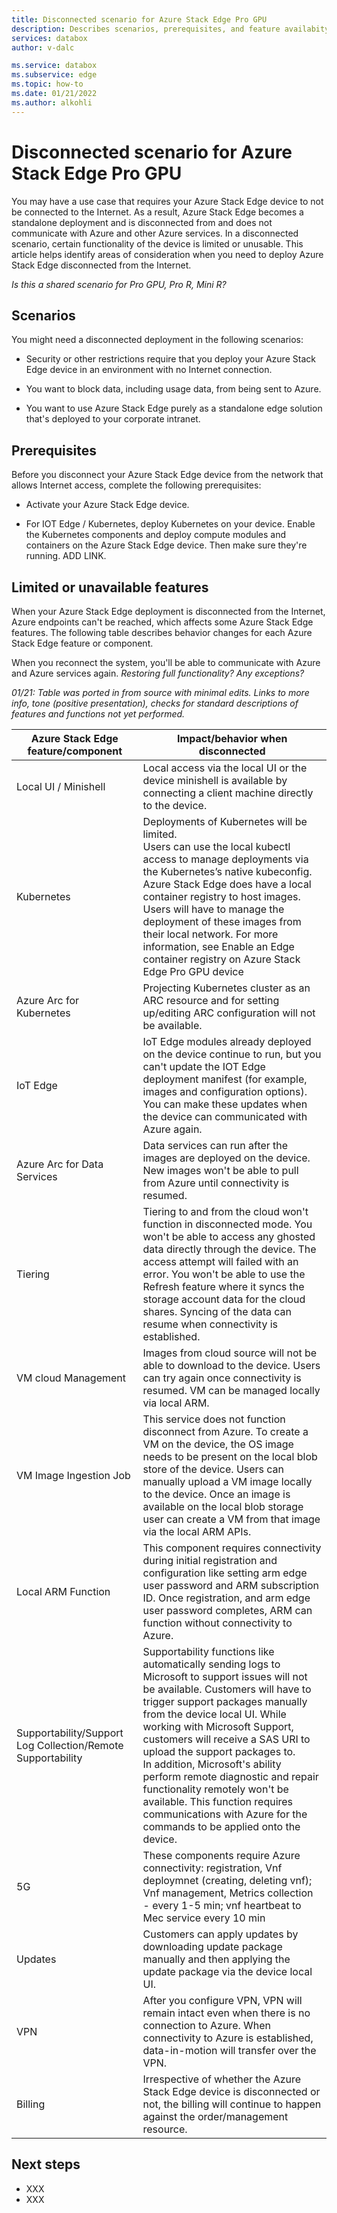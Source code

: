 ```yaml
---
title: Disconnected scenario for Azure Stack Edge Pro GPU
description: Describes scenarios, prerequisites, and feature availabity on Azure Stack Edge Pro GPU device disconnected from Internet.
services: databox
author: v-dalc

ms.service: databox
ms.subservice: edge
ms.topic: how-to
ms.date: 01/21/2022
ms.author: alkohli
---
```


# Disconnected scenario for Azure Stack Edge Pro GPU

You may have a use case that requires your Azure Stack Edge device to not be connected to the Internet. As a result, Azure Stack Edge becomes a standalone deployment and is disconnected from and does not communicate with Azure and other Azure services. In a disconnected scenario, certain functionality of the device is limited or unusable. This article helps identify areas of consideration when you need to deploy Azure Stack Edge disconnected from the Internet.

*Is this a shared scenario for Pro GPU, Pro R, Mini R?*

## Scenarios

You might need a disconnected deployment in the following scenarios:  

- Security or other restrictions require that you deploy your Azure Stack Edge device in an environment with no Internet connection.

- You want to block data, including usage data, from being sent to Azure.

- You want to use Azure Stack Edge purely as a standalone edge solution that's deployed to your corporate intranet.

## Prerequisites

Before you disconnect your Azure Stack Edge device from the network that allows Internet access, complete the following prerequisites:

- Activate your Azure Stack Edge device.

- For IOT Edge / Kubernetes, deploy Kubernetes on your device. Enable the Kubernetes components and deploy compute modules and containers on the Azure Stack Edge device. Then make sure they're running. ADD LINK.

## Limited or unavailable features

When your Azure Stack Edge deployment is disconnected from the Internet, Azure endpoints can't be reached, which affects some Azure Stack Edge features. The following table describes behavior changes for each Azure Stack Edge feature or component.

When you reconnect the system, you'll be able to communicate with Azure and Azure services again. *Restoring full functionality? Any exceptions?*

*01/21: Table was ported in from source with minimal edits. Links to more info, tone (positive presentation), checks for standard descriptions of features and functions not yet performed.*

| Azure Stack Edge feature/component | Impact/behavior when disconnected |
|------------------------------------|-----------------------------------|
| Local UI / Minishell | Local access via the local UI or the device minishell is available by connecting a client machine directly to the device. |
| Kubernetes | Deployments of Kubernetes will be limited.<br>Users can use the local kubectl access to manage deployments via the Kubernetes’s native kubeconfig.<br>Azure Stack Edge does have a local container registry to host images. Users will have to manage the deployment of these images from their local network. For more information, see Enable an Edge container registry on Azure Stack Edge Pro GPU device | Microsoft Docs.<br>Direct access to the cloud container registry isn't available. You are respondible for pushing and deleting images to the local container registry.<br>You won't be able to monitor the Kubernetes cluster using Azure Monitor. You can use the local Kubernetes dashboard, available on the compute network, instead. For more information, see Monitor your Azure Stack Edge Pro device via Kubernetes dashboard | Microsoft Docs. |
| Azure Arc for Kubernetes | Projecting Kubernetes cluster as an ARC resource and for setting up/editing ARC configuration will not be available. |
| IoT Edge | IoT Edge modules already deployed on the device continue to run, but you can't update the IOT Edge deployment manifest (for example, images and configuration options). You can make these updates when the device can communicated with Azure again. |
| Azure Arc for Data Services | Data services can run after the images are deployed on the device. New images won't be able to pull from Azure until connectivity is resumed. |
| Tiering | Tiering to and from the cloud won't function in disconnected mode. You won't be able to access any ghosted data directly through the device. The access attempt will failed with an error. You won't be able to use the Refresh feature where it syncs the storage account data for the cloud shares. Syncing of the data can resume<!--resumes?--> when connectivity is established. |
| VM cloud Management | Images from cloud source will not be able to download to the device. Users can try again once connectivity is resumed. VM can be managed locally via local ARM. |
| VM Image Ingestion Job | This service does not function disconnect from Azure. To create a VM on the device, the OS image needs to be present on the local blob store of the device. Users can manually upload a VM image locally to the device. Once an image is available on the local blob storage user can create a VM from that image via the local ARM APIs. |
| Local ARM Function | This component requires connectivity during initial registration and configuration like setting arm edge user password and ARM subscription ID. Once registration, and arm edge user password completes, ARM can function without connectivity to Azure.|
| Supportability/Support Log Collection/Remote Supportability | Supportability functions like automatically sending logs to Microsoft to support issues will not be available. Customers will have to trigger support packages manually from the device local UI. While working with Microsoft Support, customers will receive a SAS URI to upload the support packages to.<br>In addition, Microsoft's ability perform remote diagnostic and repair functionality remotely won't be available. This function requires communications with Azure for the commands to be applied onto the device. |
| 5G | These components require Azure connectivity: registration, Vnf deploymnet (creating, deleting vnf); Vnf management, Metrics collection - every 1-5 min; vnf heartbeat to Mec service every 10 min |
| Updates | Customers can apply updates by downloading update package manually and then applying the update package via the device local UI. |
| VPN | After you configure VPN, VPN will remain intact even when there is no connection to Azure. When connectivity to Azure is established, data-in-motion will transfer over the VPN. |
| Billing | Irrespective of whether the Azure Stack Edge device is disconnected or not, the billing will continue to happen against the order/management resource. |
 
## Next steps

- XXX
- XXX
